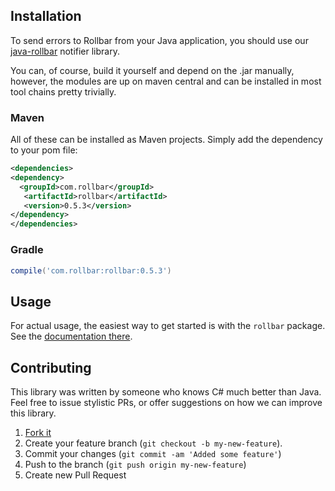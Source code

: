 ## Installation

To send errors to Rollbar from your Java application, you should use our <a href="https://github.com/rollbar/rollbar-java" target="_blank" rel="noopener">java-rollbar</a> notifier library. 

You can, of course, build it yourself and depend on the .jar manually, however, the modules are up on maven central and can be installed in most tool chains pretty trivially. 

### Maven

All of these can be installed as Maven projects. Simply add the dependency to your pom file:

```xml
<dependencies>
<dependency>
  <groupId>com.rollbar</groupId>
   <artifactId>rollbar</artifactId>
   <version>0.5.3</version>
</dependency>
</dependencies>
```

### Gradle

```groovy
compile('com.rollbar:rollbar:0.5.3')
```

## Usage

For actual usage, the easiest way to get started is with the `rollbar` package. See the <a href="https://github.com/rollbar/rollbar-java/tree/master/rollbar" target="_blank" rel="noopener">documentation there</a>.

## Contributing

This library was written by someone who knows C# much better than Java. Feel free to issue stylistic PRs, or offer
suggestions on how we can improve this library.

1. <a href="https://github.com/rollbar/rollbar-java" target="_blank" rel="noopener">Fork it</a>
2. Create your feature branch (```git checkout -b my-new-feature```).
3. Commit your changes (```git commit -am 'Added some feature'```)
4. Push to the branch (```git push origin my-new-feature```)
5. Create new Pull Request

